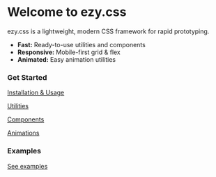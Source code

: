 # Welcome to ezy.css

ezy.css is a lightweight, modern CSS framework for rapid prototyping.

- **Fast:** Ready-to-use utilities and components
- **Responsive:** Mobile-first grid & flex
- **Animated:** Easy animation utilities

### Get Started

[Installation & Usage](getting-started.md)

[Utilities](utilities.md)

[Components](components.md)

[Animations](animations.md)

### Examples

[See examples](examples.md)